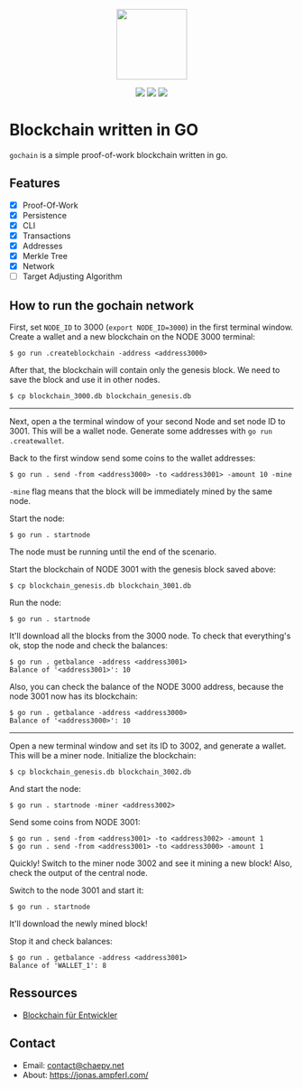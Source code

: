 <p align="center">
    <img src="https://external-content.duckduckgo.com/iu/?u=https%3A%2F%2Fimg.icons8.com%2Fcolor%2F1600%2Fblockchain-new-logo.png&f=1&nofb=1" width="125px">
</p>

<div style="text-align:center">

<p align="center">

<img src="https://img.shields.io/tokei/lines/github/Ampferl/gochain">
<img src="https://img.shields.io/github/languages/code-size/Ampferl/gochain?label=Code%20Size" />
<img src="https://img.shields.io/github/stars/Ampferl/gochain?label=Stars&logo=github" />

</p>

</div>

# Blockchain written in GO
`gochain` is a simple proof-of-work blockchain written in go.  
## Features
- [X] Proof-Of-Work
- [X] Persistence
- [X] CLI
- [X] Transactions
- [X] Addresses
- [X] Merkle Tree
- [X] Network
- [ ] Target Adjusting Algorithm
## How to run the gochain network
First, set `NODE_ID` to 3000 (`export NODE_ID=3000`) in the first terminal window. 
Create a wallet and a new blockchain on the NODE 3000 terminal:

```shell
$ go run .createblockchain -address <address3000>
```  

After that, the blockchain will contain only the genesis block. We need to save the block and use it in other nodes.  

```shell
$ cp blockchain_3000.db blockchain_genesis.db 
```
---
Next, open a the terminal window of your second Node and set node ID to 3001. This will be a wallet node. Generate some addresses with `go run .createwallet`.

Back to the first window send some coins to the wallet addresses:

```shell
$ go run . send -from <address3000> -to <address3001> -amount 10 -mine
```
`-mine` flag means that the block will be immediately mined by the same node. 

Start the node:

```shell
$ go run . startnode
```
The node must be running until the end of the scenario.

 
Start the blockchain of NODE 3001 with the genesis block saved above:

```shell
$ cp blockchain_genesis.db blockchain_3001.db
```
Run the node:

```shell
$ go run . startnode
```
It'll download all the blocks from the 3000 node. To check that everything's ok, stop the node and check the balances:

```shell
$ go run . getbalance -address <address3001>
Balance of '<address3001>': 10
```
Also, you can check the balance of the NODE 3000 address, because the node 3001 now has its blockchain:

```shell
$ go run . getbalance -address <address3000>
Balance of '<address3000>': 10
```

--- 

Open a new terminal window and set its ID to 3002, and generate a wallet. This will be a miner node. Initialize the blockchain:

```shell
$ cp blockchain_genesis.db blockchain_3002.db
```
And start the node:

```shell
$ go run . startnode -miner <address3002>
```

Send some coins from NODE 3001:

```shell
$ go run . send -from <address3001> -to <address3002> -amount 1
$ go run . send -from <address3001> -to <address3000> -amount 1
```


Quickly! Switch to the miner node 3002 and see it mining a new block! Also, check the output of the central node.


Switch to the node 3001 and start it:

```shell
$ go run . startnode
```
It'll download the newly mined block!

Stop it and check balances:

```shell
$ go run . getbalance -address <address3001>
Balance of 'WALLET_1': 8
```

## Ressources
- [Blockchain für Entwickler](https://www.amazon.de/Blockchain-f%C3%BCr-Entwickler-Programmierung-Praxisbeispielen/dp/3836263904)

## Contact
- Email: contact@chaepy.net
- About: https://jonas.ampferl.com/

